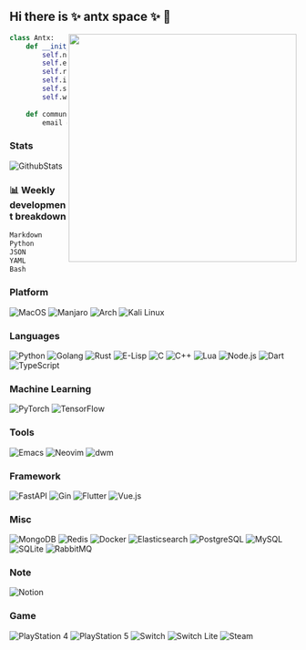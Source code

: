 ## Hi there is ✨ antx space ✨ 👋

<img align="right" width="400" src="https://i.imgur.com/ugWb6BU.gif" />

```python
class Antx:
    def __init__(self):
        self.nickname = 'antx'
        self.education = 'Master of Science in Electronics and Communication Engineering, GXU'
        self.research = ['Robo-Advisor', 'Quantitative Trading', 'Machine Learning', 'Blockchain', 'Cyber Security']
        self.interest = ['Reading', 'Coding', 'Trading']
        self.skills = ['Python', 'Golang', 'Rust', 'E-Lisp', 'C', 'C++', 'Lua', 'Node.js', 'Dart', 'TypeScript']
        self.work = 'Cyber Security'
    
    def communication(self):
        email = d2thaWZlbmcyMDA3QDE2My5jb20
```
### Stats
![GithubStats](https://github-readme-stats.vercel.app/api?username=antx-code&show_icons=True&theme=cobalt)
### :bar_chart: Weekly development breakdown

<!--START_SECTION:waka-->

```txt
Markdown                   2 hrs 9 mins    ███████▒░░░░░░░░░░░░░░░░░   29.06 %
Python                     1 hr 37 mins    █████▒░░░░░░░░░░░░░░░░░░░   21.80 %
JSON                       1 hr 25 mins    ████▓░░░░░░░░░░░░░░░░░░░░   19.19 %
YAML                       1 hr 19 mins    ████▒░░░░░░░░░░░░░░░░░░░░   17.78 %
Bash                       32 mins         █▓░░░░░░░░░░░░░░░░░░░░░░░   07.24 %
```

<!--END_SECTION:waka-->

<!--
![TopLanguage](https://github-readme-stats.vercel.app/api/top-langs/?username=antx-code&hide=html&layout=compact&theme=radical)
![SummaryCard](https://github-profile-summary-cards.vercel.app/api/cards/profile-details?username=antx-code&theme=monokai)
-->

### Platform

![MacOS](https://img.shields.io/static/v1?style=for-the-badge&message=MacOS&color=000000&logo=Apple&logoColor=FFFFFF&label=)
![Manjaro](https://img.shields.io/static/v1?style=for-the-badge&message=Manjaro&color=35BF5C&logo=Manjaro&logoColor=FFFFFF&label=)
![Arch](https://img.shields.io/static/v1?style=for-the-badge&message=Arch&color=1793D1&logo=Arch+Linux&logoColor=FFFFFF&label=)
![Kali Linux](https://img.shields.io/static/v1?style=for-the-badge&message=Kali+Linux&color=222222&logo=Kali+Linux&logoColor=1793D1&label=)

### Languages

![Python](https://img.shields.io/static/v1?style=for-the-badge&message=Python&color=3776AB&logo=Python&logoColor=FFFFFF&label=)
![Golang](https://img.shields.io/static/v1?style=for-the-badge&message=Golang&color=00ADD8&logo=Go&logoColor=FFFFFF&label=)
![Rust](https://img.shields.io/static/v1?style=for-the-badge&message=Rust&color=000000&logo=Rust&logoColor=FFFFFF&label=)
![E-Lisp](https://img.shields.io/static/v1?style=for-the-badge&message=E-Lisp&color=2C2255&logo=GNU+Emacs&logoColor=FFFFFF&label=)
![C](https://img.shields.io/static/v1?style=for-the-badge&message=C&color=A8B9CC&logo=C&logoColor=FFFFFF&label=)
![C++](https://img.shields.io/static/v1?style=for-the-badge&message=C%2B%2B&color=00599C&logo=C%2B%2B&logoColor=FFFFFF&label=)
![Lua](https://img.shields.io/static/v1?style=for-the-badge&message=Lua&color=2C2D72&logo=Lua&logoColor=FFFFFF&label=)
![Node.js](https://img.shields.io/static/v1?style=for-the-badge&message=Node.js&color=339933&logo=Node.js&logoColor=FFFFFF&label=)
![Dart](https://img.shields.io/static/v1?style=for-the-badge&message=Dart&color=0175C2&logo=Dart&logoColor=FFFFFF&label=)
![TypeScript](https://img.shields.io/static/v1?style=for-the-badge&message=TypeScript&color=3178C6&logo=TypeScript&logoColor=FFFFFF&label=)

### Machine Learning

![PyTorch](https://img.shields.io/static/v1?style=for-the-badge&message=PyTorch&color=EE4C2C&logo=PyTorch&logoColor=FFFFFF&label=)
![TensorFlow](https://img.shields.io/static/v1?style=for-the-badge&message=TensorFlow&color=FF6F00&logo=TensorFlow&logoColor=FFFFFF&label=)

### Tools

![Emacs](https://img.shields.io/static/v1?style=for-the-badge&message=Emacs&color=9266CC&logo=Spacemacs&logoColor=FFFFFF&label=)
![Neovim](https://img.shields.io/static/v1?style=for-the-badge&message=Neovim&color=57A143&logo=Neovim&logoColor=FFFFFF&label=)
![dwm](https://img.shields.io/static/v1?style=for-the-badge&message=dwm&color=1177AA&logo=dwm&logoColor=FFFFFF&label=)

### Framework

![FastAPI](https://img.shields.io/static/v1?style=for-the-badge&message=FastAPI&color=009688&logo=FastAPI&logoColor=FFFFFF&label=)
![Gin](https://img.shields.io/static/v1?style=for-the-badge&message=Gin&color=00BFFF&logo=Gin&logoColor=FFFFFF&label=)
![Flutter](https://img.shields.io/static/v1?style=for-the-badge&message=Flutter&color=02569B&logo=Flutter&logoColor=FFFFFF&label=)
![Vue.js](https://img.shields.io/static/v1?style=for-the-badge&message=Vue.js&color=4FC08D&logo=Vue.js&logoColor=FFFFFF&label=)

### Misc

![MongoDB](https://img.shields.io/static/v1?style=for-the-badge&message=MongoDB&color=47A248&logo=MongoDB&logoColor=FFFFFF&label=)
![Redis](https://img.shields.io/static/v1?style=for-the-badge&message=Redis&color=DC382D&logo=Redis&logoColor=FFFFFF&label=)
![Docker](https://img.shields.io/static/v1?style=for-the-badge&message=Docker&color=2496ED&logo=Docker&logoColor=FFFFFF&label=)
![Elasticsearch](https://img.shields.io/static/v1?style=for-the-badge&message=Elasticsearch&color=005571&logo=Elasticsearch&logoColor=FFFFFF&label=)
![PostgreSQL](https://img.shields.io/static/v1?style=for-the-badge&message=PostgreSQL&color=336791&logo=PostgreSQL&logoColor=FFFFFF&label=)
![MySQL](https://img.shields.io/static/v1?style=for-the-badge&message=MySQL&color=4479A1&logo=MySQL&logoColor=FFFFFF&label=)
![SQLite](https://img.shields.io/static/v1?style=for-the-badge&message=SQLite&color=003B57&logo=SQLite&logoColor=FFFFFF&label=)
![RabbitMQ](https://img.shields.io/static/v1?style=for-the-badge&message=RabbitMQ&color=FF6600&logo=RabbitMQ&logoColor=FFFFFF&label=)

### Note

![Notion](https://img.shields.io/static/v1?style=for-the-badge&message=Notion&color=000000&logo=Notion&logoColor=FFFFFF&label=)

### Game

![PlayStation 4](https://img.shields.io/static/v1?style=for-the-badge&message=PlayStation+4&color=003791&logo=PlayStation+4&logoColor=FFFFFF&label=)
![PlayStation 5](https://img.shields.io/static/v1?style=for-the-badge&message=PlayStation+5&color=003791&logo=PlayStation+5&logoColor=FFFFFF&label=)
![Switch](https://img.shields.io/static/v1?style=for-the-badge&message=Switch&color=E60012&logo=Nintendo+Switch&logoColor=FFFFFF&label=)
![Switch Lite](https://img.shields.io/static/v1?style=for-the-badge&message=Switch+Lite&color=E60012&logo=Nintendo+Switch&logoColor=FFFFFF&label=)
![Steam](https://img.shields.io/static/v1?style=for-the-badge&message=Steam&color=000000&logo=Steam&logoColor=FFFFFF&label=)
